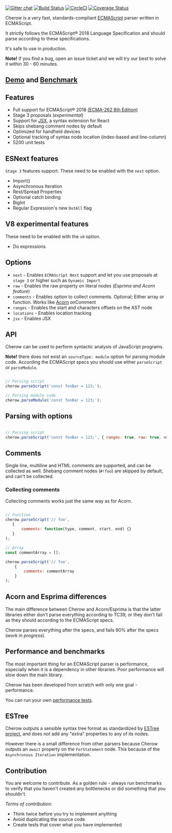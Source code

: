 [![Gitter chat](https://badges.gitter.im/gitterHQ/gitter.png)](https://gitter.im/cherow/cherow)
[![Build Status](https://travis-ci.org/cherow/cherow.svg?branch=master)](https://travis-ci.org/cherow/cherow)
[![CircleCI](https://circleci.com/gh/cherow/cherow.svg?style=svg)](https://circleci.com/gh/cherow/cherow)
[![Coverage Status](https://coveralls.io/repos/github/cherow/cherow/badge.svg?branch=master)](https://coveralls.io/github/cherow/cherow?branch=master)

Cherow is a very fast, standards-compliant [ECMAScript](http://www.ecma-international.org/publications/standards/Ecma-262.htm) parser written in ECMAScript.

It strictly follows the ECMAScript® 2018 Language Specification and should parse according to these specifications.

It's safe to use in production.

**Note!** if you find a bug, open an issue ticket and we will try our best to solve it within 30 - 60 minutes.

## [Demo](https://cherow.github.io/cherow/) and [Benchmark](https://cherow.github.io/cherow/performance/)

## Features

- Full support for ECMAScript® 2018 [(ECMA-262 8th Edition)](http://www.ecma-international.org/publications/standards/Ecma-262.htm)
- Stage 3 proposals (*experimental*)
- Support for [JSX](https://facebook.github.io/react/docs/jsx-in-depth.html), a syntax extension for React
- Skips shebang comment nodes by default
- Optimized for handheld devices
- Optional tracking of syntax node location (index-based and line-column)
- 5200 unit tests

## ESNext features

`Stage 3` features support. These need to be enabled with the `next` option.

- Import()
- Asynchronous Iteration
- Rest/Spread Properties
- Optional catch binding
- BigInt
- Regular Expression's new `DotAll` flag

## V8 experimental features

These need to be enabled with the `v8` option.

- Do expressions

## Options

* `next` - Enables `ECMAScript Next` support and let you use proposals at `stage 3` or higher such as `Dynamic Import`
* `raw` - Enables the raw property on literal nodes (*Esprima and Acorn feature*)
* `comments` - Enables option to collect comments. Optional; Either array or function. Works like [Acorn](https://github.com/ternjs/acorn) onComment
* `ranges` - Enables the start and characters offsets on the AST node
* `locations` - Enables location tracking
* `jsx` - Enables JSX

## API

Cherow can be used to perform syntactic analysis of JavaScript programs.

**Note!** there does not exist an `sourceType: module` option for parsing module code. According the ECMAScript specs you should use either `parseScript` or `parseModule`.

```js

// Parsing script
cherow.parseScript('const fooBar = 123;');

// Parsing module code
cherow.parseModule('const fooBar = 123;');

```

## Parsing with options

```js

// Parsing script
cherow.parseScript('const fooBar = 123;', { ranges: true, raw: true, next: true});

```

## Comments

Single line, multiline and HTML comments are supported, and can be collected as well. Shebang comment nodes (`#!foo`) are
skipped by default, and can't be collected.

### Collecting comments

Collecting comments works just the same way as for Acorn.
```js

// Function
cherow.parseScript('// foo',
   {
       comments: function(type, comment, start, end) {}
   }
);

// Array
const commentArray = [];

cherow.parseScript('// foo',
    {
        comments: commentArray
    }
);

```

## Acorn and Esprima differences

The main difference between Cherow and Acorn/Esprima is that the latter libraries either don't parse everything
according to TC39, or they don't fail as they should according to the ECMAScript specs.

Cherow parses everything after the specs, and fails 90% after the specs (*work in progress*).

## Performance and benchmarks

The most important thing for an ECMAScript parser is performance, especially when it is a
dependency in other libraries. Poor performance will slow down the main library.

Cherow has been developed from scratch with only one goal - performance.

You can run your own [performance tests](https://cherow.github.io/cherow/performance/).

## ESTree

Cherow outputs a sensible syntax tree format as standardized by [ESTree project](https://github.com/estree/estree), and does
not add any "extra" properties to any of its nodes.

However there is a small difference from other parsers because Cherow outputs an `await` property on the `ForStatement` node.
This because of the `Asynchronous Iteration` implementation.

## Contribution

 You are welcome to contribute. As a golden rule - always run benchmarks to verify that you haven't created any
 bottlenecks or did something that you shouldn't.

*Terms of contribution:*

- Think twice before you try to implement anything
- Avoid duplicating the source code
- Create tests that cover what you have implemented
